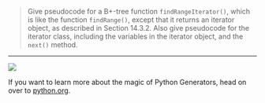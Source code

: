 > Give pseudocode for a B+-tree function `findRangeIterator()`, which is like the 
> function `findRange()`, except that it returns an iterator object, as described in 
> Section 14.3.2. Also give pseudocode for the iterator class, including the 
> variables in the iterator object, and the `next()` method. 

--------------------------------

<img src="../14.6_answer.jpg">

If you want to learn more about the magic of Python Generators, head on over to [python.org](https://docs.python.org/3/tutorial/classes.html#generators).

